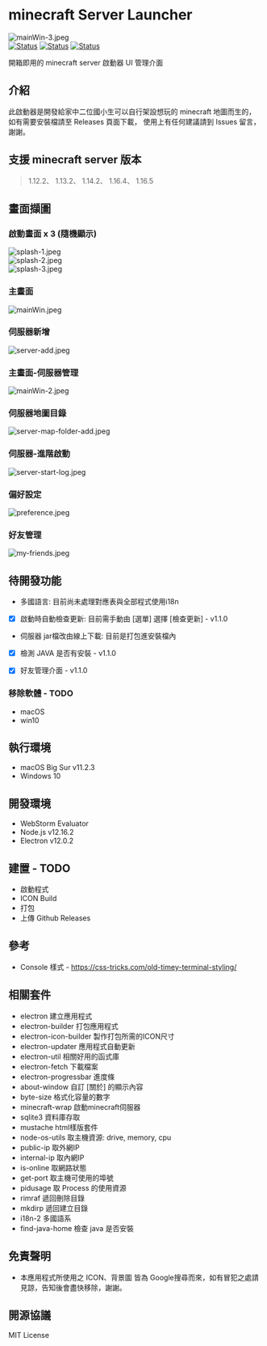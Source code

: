 # minecraft Server Launcher
![mainWin-3.jpeg](screenshot/mainWin-3.jpeg)<br>
[![Status](https://img.shields.io/badge/npm-v6.14.4-blue.svg)](https://www.npmjs.com/)
[![Status](https://img.shields.io/badge/node-v12.16.2-blue.svg)](https://nodejs.org/en/download/)
[![Status](https://img.shields.io/badge/License-MIT-red.svg)](https://github.com/marklin0531/minecraft-server-launcher)

開箱即用的 minecraft server 啟動器 UI 管理介面

## 介紹

此啟動器是開發給家中二位國小生可以自行架設想玩的 minecraft 地圖而生的，如有需要安裝檔請至 Releases 頁面下載，
使用上有任何建議請到 Issues 留言，謝謝。

## 支援 minecraft server 版本
> 1.12.2、
> 1.13.2、
> 1.14.2、
> 1.16.4、
> 1.16.5

## 畫面擷圖

### 啟動畫面 x 3 (隨機顯示)
![splash-1.jpeg](screenshot/splash-1.jpeg)<br />
![splash-2.jpeg](screenshot/splash-2.jpeg)<br />
![splash-3.jpeg](screenshot/splash-3.jpeg)<br />

### 主畫面
![mainWin.jpeg](screenshot/mainWin.jpeg)<br />

### 伺服器新增
![server-add.jpeg](screenshot/server-add.jpeg)<br />

### 主畫面-伺服器管理
![mainWin-2.jpeg](screenshot/mainWin-2.jpeg)<br />

### 伺服器地圖目錄
![server-map-folder-add.jpeg](screenshot/server-map-folder-add.jpeg)<br />

### 伺服器-進階啟動
![server-start-log.jpeg](screenshot/server-start-log.jpeg)<br />

### 偏好設定
![preference.jpeg](screenshot/preference.jpeg)<br />

### 好友管理
![my-friends.jpeg](screenshot/my-friends.jpeg)<br />


## 待開發功能
- 多國語言: 目前尚未處理對應表與全部程式使用i18n
- [x] 啟動時自動檢查更新: 目前需手動由 [選單] 選擇 [檢查更新] - v1.1.0
- 伺服器 jar檔改由線上下載: 目前是打包進安裝檔內
- [x] 檢測 JAVA 是否有安裝 - v1.1.0
- [x] 好友管理介面 - v1.1.0


### 移除軟體 - TODO
- macOS
- win10

## 執行環境
- macOS Big Sur v11.2.3
- Windows 10

## 開發環境
- WebStorm Evaluator
- Node.js v12.16.2
- Electron v12.0.2

## 建置 - TODO
- 啟動程式
- ICON Build
- 打包
- 上傳 Github Releases

## 參考
- Console 樣式 - https://css-tricks.com/old-timey-terminal-styling/

## 相關套件
- electron 建立應用程式
- electron-builder 打包應用程式
- electron-icon-builder 製作打包所需的ICON尺寸
- electron-updater 應用程式自動更新
- electron-util 相關好用的函式庫
- electron-fetch 下載檔案
- electron-progressbar 進度條
- about-window  自訂 [關於] 的顯示內容
- byte-size 格式化容量的數字
- minecraft-wrap 啟動minecraft伺服器
- sqlite3 資料庫存取
- mustache html樣版套件
- node-os-utils 取主機資源: drive, memory, cpu
- public-ip 取外網IP
- internal-ip 取內網IP
- is-online 取網路狀態
- get-port 取主機可使用的埠號
- pidusage  取 Process 的使用資源
- rimraf 遞回刪除目錄
- mkdirp 遞回建立目錄
- i18n-2 多國語系
- find-java-home 檢查 java 是否安裝


## 免責聲明
- 本應用程式所使用之 ICON、背景圖 皆為 Google搜尋而來，如有冒犯之處請見諒，告知後會盡快移除，謝謝。

## 開源協議
MIT License

